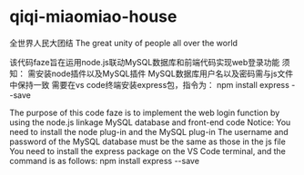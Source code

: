 # qiqi-miaomiao-house
全世界人民大团结
The great unity of people all over the world



该代码faze旨在运用node.js联动MySQL数据库和前端代码实现web登录功能
须知：
需安装node插件以及MySQL插件
MySQL数据库用户名以及密码需与js文件中保持一致
需要在vs code终端安装express包，指令为：
npm install express --save



The purpose of this code faze is to implement the web login function by using the node.js linkage MySQL database and front-end code
Notice:
You need to install the node plug-in and the MySQL plug-in
The username and password of the MySQL database must be the same as those in the js file
You need to install the express package on the VS Code terminal, and the command is as follows:
npm install express --save
